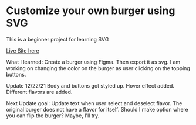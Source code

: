 # Customize your own burger using SVG

This is a beginner project for learning SVG

[Live Site here](https://nottohave.github.io/customize_burger_svg/)

What I learned:
Create a burger using Figma. Then export it as svg. 
I am working on changing the color on the burger as user clicking on the topping buttons.

Update 12/22/21
Body and buttons got styled up. Hover effect added.
Different flavors are added. 

Next Update goal:
Update text when user select and deselect flavor.
The original burger does not have a flavor for itself.
Should I make option where you can flip the burger? Maybe, I'll try.